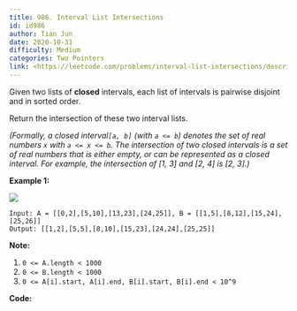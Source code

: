 ```yaml
---
title: 986. Interval List Intersections
id: id986
author: Tian Jun
date: 2020-10-31
difficulty: Medium
categories: Two Pointers
link: <https://leetcode.com/problems/interval-list-intersections/description/>
---
```


Given two lists of **closed** intervals, each list of intervals is pairwise
disjoint and in sorted order.

Return the intersection of these two interval lists.

_(Formally, a closed interval`[a, b]` (with `a <= b`) denotes the set of real
numbers `x` with `a <= x <= b`.  The intersection of two closed intervals is a
set of real numbers that is either empty, or can be represented as a closed
interval.  For example, the intersection of [1, 3] and [2, 4] is [2, 3].)_



**Example 1:**

**![](https://assets.leetcode.com/uploads/2019/01/30/interval1.png)**
            
	Input: A = [[0,2],[5,10],[13,23],[24,25]], B = [[1,5],[8,12],[15,24],[25,26]]    
	Output: [[1,2],[5,5],[8,10],[15,23],[24,24],[25,25]]    



**Note:**

  1. `0 <= A.length < 1000`
  2. `0 <= B.length < 1000`
  3. `0 <= A[i].start, A[i].end, B[i].start, B[i].end < 10^9`


**Code:**
